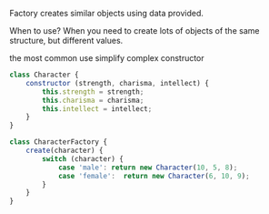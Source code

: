 Factory creates similar objects using data provided.

When to use?
When you need to create lots of objects of the same structure, but different values.

the most common use simplify complex constructor

```js
class Character {
    constructor (strength, charisma, intellect) {
        this.strength = strength;
        this.charisma = charisma;
        this.intellect = intellect;
    }
}

class CharacterFactory {
    create(character) {
        switch (character) {
            case 'male': return new Character(10, 5, 8);
            case 'female':  return new Character(6, 10, 9);
        }
    }
}
```
